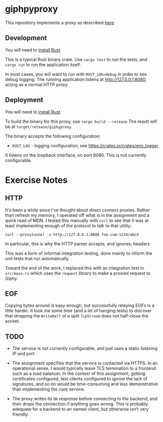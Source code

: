 # giphpyproxy

This repository implements a proxy as described [here](https://signal.org/blog/giphy-experiment/).

## Development

You will need to [install Rust](https://www.rust-lang.org/tools/install).

This is a typical Rust binary crate.
Use `cargo test` to run the tests, and `cargo run` to run the application itself.

In most cases, you will want to run with `RUST_LOG=debug` in order to see debug logging.
The running application listens at http://127.0.0.1:8080, acting as a normal HTTP proxy.

## Deployment

You will need to [install Rust](https://www.rust-lang.org/tools/install).

To build the binary for this proxy, use `cargo build --release`
The result will be at `target/release/giphyproxy`.

The binary accepts the following configuration:

 * `RUST_LOG` - logging configuration; see https://crates.io/crates/env_logger

It listens on the loopback interface, on port 8080.
This is not currently configurable.

# Exercise Notes

## HTTP

It's been a while since I've thought about direct connect proxies.
Rather than refresh my memory, I operated off what is in the assignment and a quick read of MDN.
I tested this manually with `curl` to see that it was at least implementing enough of the protocol to talk to that utility:

```shell
curl --proxytunnel -x http://127.0.0.1:8080 foo.com:1234/abcd
```

In particular, this is why the HTTP parser accepts, and ignores, headers.

This was a form of informal integration testing, done mainly to inform the unit tests that run automatically.

Toward the end of the work, I replaced this with an integration test in `src/main.rs` which uses the `reqwest` library to make a proxied request to Giphy.

## EOF

Copying bytes around is easy enough, but successfully relaying EOFs is a little harder.
It took me some time (and a lot of hanging tests) to discover that dropping the `WriteHalf` of a split `TcpStream` does not half-close the socket.

## TODO

* The service is not currently configurable, and just uses a static listening IP and port

* The assignment specifies that the service is contacted via HTTPS.
  In an operational sense, I would typically leave TLS termination to a frontend such as a load balancer.
  In the context of this assignment, getting certificates configured, test clients configured to ignore the lack of signatures, and so on would be time-consuming and less demonstrative than implementing the core service.

* The proxy writes its `OK` response before connecting to the backend, and then drops the connection if anything goes wrong.
  This is probably adequate for a backend to an owned client, but otherwise isn't very friendly.
